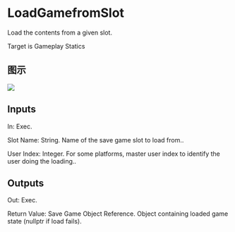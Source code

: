 # LoadGamefromSlot

Load the contents from a given slot.

Target is Gameplay Statics

## 图示

![]($-20221218-20470505.png)

## Inputs

In: Exec.

Slot Name: String. Name of the save game slot to load from..

User Index: Integer. For some platforms, master user index to identify the user doing the loading..  

## Outputs

Out: Exec.

Return Value: Save Game Object Reference. Object containing loaded game state (nullptr if load fails).

